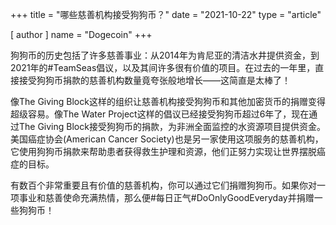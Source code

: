 +++
title = "哪些慈善机构接受狗狗币？"
date = "2021-10-22"
type = "article"

[ author ]
  name = "Dogecoin"
+++

狗狗币的历史包括了许多慈善事业：从2014年为肯尼亚的清洁水井提供资金，到2021年的#TeamSeas倡议，以及其间许多很有价值的项目。在过去的一年里，直接接受狗狗币捐款的慈善机构数量竟夸张般地增长——这简直是太棒了！

像The Giving Block这样的组织让慈善机构接受狗狗币和其他加密货币的捐赠变得超级容易。像The Water Project这样的倡议已经接受狗狗币超过6年了，现在通过The Giving Block接受狗狗币的捐款，为非洲全面监控的水资源项目提供资金。美国癌症协会(American Cancer Society)也是另一家使用这项服务的慈善机构，它使用狗狗币捐款来帮助患者获得救生护理和资源，他们正努力实现让世界摆脱癌症的目标。

有数百个非常重要且有价值的慈善机构，你可以通过它们捐赠狗狗币。如果你对一项事业和慈善使命充满热情，那么便#每日正气#DoOnlyGoodEveryday并捐赠一些狗狗币！
